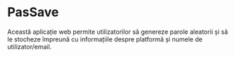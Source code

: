 # PasSave
Această aplicație web permite utilizatorilor să genereze parole aleatorii și să le stocheze împreună cu informațiile despre platformă și numele de utilizator/email.
